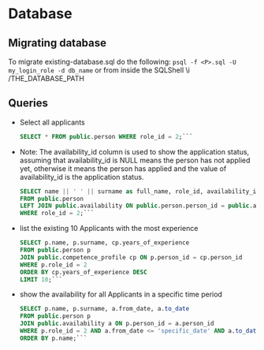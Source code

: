 # Database

## Migrating database
To migrate existing-database.sql do the following:
`psql -f <P>.sql -U my_login_role -d db_name`
or
from inside the SQLShell
\i /THE_DATABASE_PATH

## Queries

- Select all applicants

    ```sql
    SELECT * FROM public.person WHERE role_id = 2;```

- Note: The availability_id column is used to show the application status, assuming that availability_id is NULL means the person has not applied yet, otherwise it means the person has applied and the value of availability_id is the application status.

    ```sql
    SELECT name || ' ' || surname as full_name, role_id, availability_id
    FROM public.person
    LEFT JOIN public.availability ON public.person.person_id = public.availability.person_id
    WHERE role_id = 2;```

- list the existing 10 Applicants with the most experience

    ```sql
    SELECT p.name, p.surname, cp.years_of_experience
    FROM public.person p
    JOIN public.competence_profile cp ON p.person_id = cp.person_id
    WHERE p.role_id = 2
    ORDER BY cp.years_of_experience DESC
    LIMIT 10;```


- show the availability for all Applicants in a specific time period

    ```sql
    SELECT p.name, p.surname, a.from_date, a.to_date
    FROM public.person p
    JOIN public.availability a ON p.person_id = a.person_id
    WHERE p.role_id = 2 AND a.from_date <= 'specific_date' AND a.to_date >= 'specific_date'
    ORDER BY p.name;```
